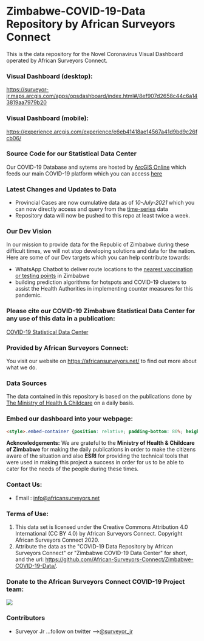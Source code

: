 # Zimbabwe-COVID-19-Data Repository by African Surveyors Connect
 This is the data repository for the  Novel Coronavirus Visual Dashboard operated by African Surveyors Connect.

 ### Visual Dashboard (desktop):
 <a href="https://surveyor-jr.maps.arcgis.com/apps/opsdashboard/index.html#/8ef907d2658c44c6a143819aa7979b20/">https://surveyor-jr.maps.arcgis.com/apps/opsdashboard/index.html#/8ef907d2658c44c6a143819aa7979b20</a>

 ### Visual Dashboard (mobile):
 <a href="https://experience.arcgis.com/experience/e6eb41418ae14567a41d9bd9c26fcb06/">https://experience.arcgis.com/experience/e6eb41418ae14567a41d9bd9c26fcb06/</a>


 ### Source Code for our Statistical Data Center
 Our COVID-19 Database and sytems are hosted by [ArcGIS Online](https://arcgis.com) which feeds our main COVID-19 platform which you can access [here](https://covid19.africansurveyors.net/)


 ### Latest Changes and Updates to Data
 
 - Provincial Cases are now cumulative data as of *10-July-2021* which you can now directly access and query from the [time-series](/time_series_data) data
 - Repository data will now be pushed to this repo at least twice a week. 
 

 ### Our Dev Vision 

In our mission to provide data for the Republic of Zimbabwe during these difficult times, we will not stop developing solutions and data for the nation. Here are some of our Dev targets which you can help contribute towards: 

- WhatsApp Chatbot to deliver route locations to the [nearest vaccination or testing points](https://covid19.africansurveyors.net/apps/africageoportal::zimbabwe-vaccine-center-finder) in Zimbabwe
- building prediction algorithms for hotspots and COVID-19 clusters to assist the Health Authorities in implementing counter measures for this pandemic. 


 ### Please cite our COVID-19 Zimbabwe Statistical Data Center for any use of this data in a publication:
 <a href="https://covid19.africansurveyors.net/">COVID-19 Statistical Data Center</a>

 ### Provided by African Surveyors Connect:
 You visit our website on <a href="https://africansurveyors.net/">https://africansurveyors.net/</a> to find out more about what we do.

 ### Data Sources
 The data contained in this repository is based on the publications done by <a href="https://twitter.com/MoHCCZim">The Ministry of Health & Childcare</a> on a daily basis. 

 ### Embed our dashboard  into your webpage:

 ```html
<style>.embed-container {position: relative; padding-bottom: 80%; height: 0; max-width: 100%;} .embed-container iframe, .embed-container object, .embed-container iframe{position: absolute; top: 0; left: 0; width: 100%; height: 100%;} small{position: absolute; z-index: 40; bottom: 0; margin-bottom: -15px;}</style><div class="embed-container"><iframe width="500" height="400" frameborder="0" scrolling="no" marginheight="0" marginwidth="0" title="COVID-19" src="https://experience.arcgis.com/experience/e6eb41418ae14567a41d9bd9c26fcb06/"></iframe></div>
 ```

 <b>Acknowledgements:</b>
We are grateful to the <b>Ministry of Health & Childcare of Zimbabwe</b> for making the daily publications in order to make the citizens aware of the situation and also <b>ESRI</b> for providing the technical tools that were used in making this project a success in order for us to be able to cater for the needs of the people during these times. 
 
### Contact Us:
<ul> <li> Email : <a href="mailto:info@africansurveyors.net">info@africansurveyors.net</a></li></ul>


### Terms of Use: 
<ol><li>This data set is licensed under the Creative Commons Attribution 4.0 International (CC BY 4.0) by African Surveyors Connect. Copyright African Surveyors Connect 2020.</li>
<li>Attribute the data as the "COVID-19 Data Repository by African Surveyors Connect" or "Zimbabwe COVID-19 Data Center" for short, and the url: <a href="https://github.com/African-Surveyors-Connect/Zimbabwe-COVID-19-Data/">https://github.com/African-Surveyors-Connect/Zimbabwe-COVID-19-Data/</a>.</li></ol>


### Donate to the African Surveyors Connect COVID-19 Project team:
<a href='https://www.paynow.co.zw/Payment/Link/?q=c2VhcmNoPWFkbWluJTQwYWZyaWNhbnN1cnZleW9ycy5jby56dyZhbW91bnQ9MC4wMCZyZWZlcmVuY2U9U3VydmV5LUNhbGN1bGF0aW9ucy1Eb25hdGlvbiZsPTA%3d' target='_blank'><img src='https://www.paynow.co.zw/Content/Buttons/Medium_buttons/button_donate_medium.png' style='border:0' /></a> 

### Contributors
- Surveyor Jr ...follow on twitter -->[@surveyor_jr](https://twitter.com/surveyor_jr)
